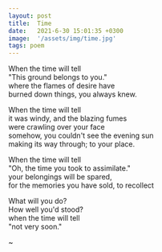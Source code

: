 ```yaml
---
layout: post
title:  Time
date:   2021-6-30 15:01:35 +0300
image:  '/assets/img/time.jpg'
tags: poem
---
```

When the time will tell  
"This ground belongs to you."  
where the flames of desire have  
burned down things, you always knew.  

When the time will tell  
it was windy, and the blazing fumes  
were crawling over your face  
somehow, you couldn't see the evening sun  
making its way through; to your place.  

When the time will tell  
"Oh, the time you took to assimilate."  
your belongings will be spared,  
for the memories you have sold, to recollect  

What will you do?  
How well you'd stood?  
when the time will tell  
"not very soon."  

~
